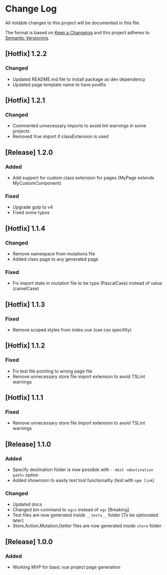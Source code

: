# Change Log
All notable changes to this project will be documented in this file.

The format is based on [Keep a Changelog](http://keepachangelog.com/)
and this project adheres to [Semantic Versioning](http://semver.org/).

## [Hotfix] 1.2.2
### Changed
- Updated README.md file to install package as dev dependency
- Updated page template name to have postfix

## [Hotfix] 1.2.1
### Changed
- Commented unnecessary imports to avoid lint warnings in some projects
- Removed Vue import if classExtension is used

## [Release] 1.2.0
### Added
- Add support for custom class extension for pages (MyPage extends MyCustomComponent)
### Fixed
- Upgrade gulp to v4
- Fixed some typos

## [Hotfix] 1.1.4
### Changed
- Remove namespace from mutations file
- Added class page to any generated page
### Fixed
- Fix import state in mutation file to be type (PascalCase) instead of value (camelCase)

## [Hotfix] 1.1.3
### Fixed
- Remove scoped styles from index.vue (use css specifity)

## [Hotfix] 1.1.2
### Fixed
- Fix test file pointing to wrong page file
- Remove unnecessary store file import extension to avoid TSLint warnings

## [Hotfix] 1.1.1
### Fixed
- Remove unnecessary store file import extension to avoid TSLint warnings

## [Release] 1.1.0
### Added
- Specify destination folder is now possible with `--dest <destination path>` option
- Added showroom to easily test tool functionality (test with `npm link`)

### Changed
- Updated docs
- Changed bin command to `vgcx` instead of `vgc` [Breaking]
- Test files are now generated inside `__tests__` folder [To be optionated later]
- Store,Action,Mutation,Getter files are now generated inside `store` folder

## [Release] 1.0.0
### Added
- Working MVP for basic vue project page generation

